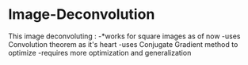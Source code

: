 # Image-Deconvolution
This image deconvoluting  :
-*works for square images as of now
-uses Convolution theorem as it's heart
-uses Conjugate Gradient method to optimize
-requires more optimization and generalization

